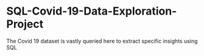 # SQL-Covid-19-Data-Exploration-Project
The Covid 19 dataset is vastly queried here to extract specific insights using SQL
